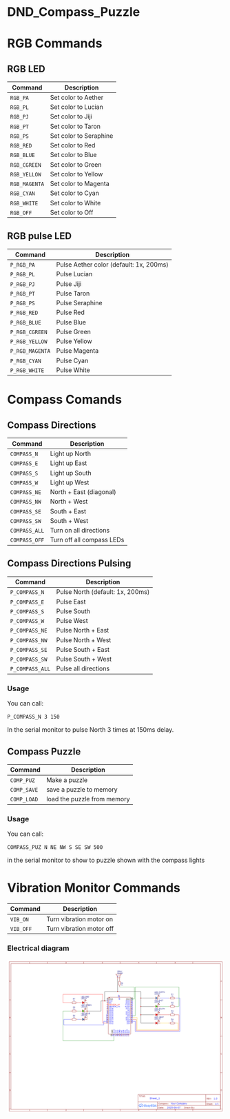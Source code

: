 # DND_Compass_Puzzle

# RGB Commands

## RGB LED

| Command       | Description            |
| ------------- | ---------------------- |
| `RGB_PA`      | Set color to Aether    |
| `RGB_PL`      | Set color to Lucian    |
| `RGB_PJ`      | Set color to Jiji      |
| `RGB_PT`      | Set color to Taron     |
| `RGB_PS`      | Set color to Seraphine |
| `RGB_RED`     | Set color to Red       |
| `RGB_BLUE`    | Set color to Blue      |
| `RGB_CGREEN`  | Set color to Green     |
| `RGB_YELLOW`  | Set color to Yellow    |
| `RGB_MAGENTA` | Set color to Magenta   |
| `RGB_CYAN`    | Set color to Cyan      |
| `RGB_WHITE`   | Set color to White     |
| `RGB_OFF`     | Set color to Off       |

## RGB pulse LED

| Command         | Description                             |
| --------------- | --------------------------------------- |
| `P_RGB_PA`      | Pulse Aether color (default: 1x, 200ms) |
| `P_RGB_PL`      | Pulse Lucian                            |
| `P_RGB_PJ`      | Pulse Jiji                              |
| `P_RGB_PT`      | Pulse Taron                             |
| `P_RGB_PS`      | Pulse Seraphine                         |
| `P_RGB_RED`     | Pulse Red                               |
| `P_RGB_BLUE`    | Pulse Blue                              |
| `P_RGB_CGREEN`  | Pulse Green                             |
| `P_RGB_YELLOW`  | Pulse Yellow                            |
| `P_RGB_MAGENTA` | Pulse Magenta                           |
| `P_RGB_CYAN`    | Pulse Cyan                              |
| `P_RGB_WHITE`   | Pulse White                             |

# Compass Comands

## Compass Directions

| Command       | Description               |
| ------------- | ------------------------- |
| `COMPASS_N`   | Light up North            |
| `COMPASS_E`   | Light up East             |
| `COMPASS_S`   | Light up South            |
| `COMPASS_W`   | Light up West             |
| `COMPASS_NE`  | North + East (diagonal)   |
| `COMPASS_NW`  | North + West              |
| `COMPASS_SE`  | South + East              |
| `COMPASS_SW`  | South + West              |
| `COMPASS_ALL` | Turn on all directions    |
| `COMPASS_OFF` | Turn off all compass LEDs |

## Compass Directions Pulsing

| Command         | Description                      |
| --------------- | -------------------------------- |
| `P_COMPASS_N`   | Pulse North (default: 1x, 200ms) |
| `P_COMPASS_E`   | Pulse East                       |
| `P_COMPASS_S`   | Pulse South                      |
| `P_COMPASS_W`   | Pulse West                       |
| `P_COMPASS_NE`  | Pulse North + East               |
| `P_COMPASS_NW`  | Pulse North + West               |
| `P_COMPASS_SE`  | Pulse South + East               |
| `P_COMPASS_SW`  | Pulse South + West               |
| `P_COMPASS_ALL` | Pulse all directions             |

### Usage

You can call:

```
P_COMPASS_N 3 150
```

In the serial monitor to pulse North 3 times at 150ms delay.

## Compass Puzzle

| Command     | Description                 |
| ----------- | --------------------------- |
| `COMP_PUZ`  | Make a puzzle               |
| `COMP_SAVE` | save a puzzle to memory     |
| `COMP_LOAD` | load the puzzle from memory |


### Usage

You can call:

```
COMPASS_PUZ N NE NW S SE SW 500
```

in the serial monitor to show to puzzle shown with the compass lights

# Vibration Monitor Commands

| Command   | Description              |
| --------- | ------------------------ |
| `VIB_ON`  | Turn vibration motor on  |
| `VIB_OFF` | Turn vibration motor off |

### Electrical diagram

![Alt text](documentation/Schematic_DND_Compass_Puzzle_2025-06-07.png)
